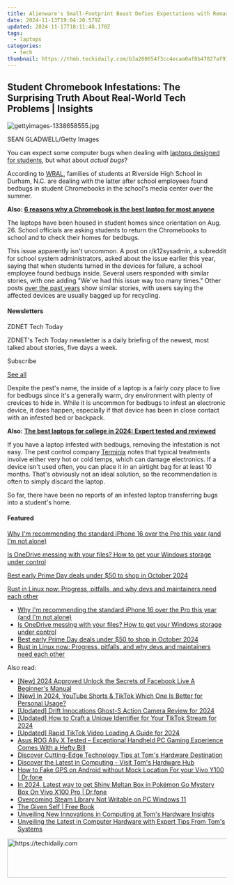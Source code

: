 ```yaml
---
title: Alienware's Small-Footprint Beast Defies Expectations with Remarkable Power | PCWorld
date: 2024-11-13T19:04:20.579Z
updated: 2024-11-17T18:11:48.170Z
tags:
  - laptops
categories:
  - tech
thumbnail: https://thmb.techidaily.com/b3a280654f3cc4ecaa0af8b47827af91d1bc68ec573b9890cc259b048e11faa1.jpg
---
```


## Student Chromebook Infestations: The Surprising Truth About Real-World Tech Problems | Insights

![gettyimages-1338658555.jpg](https://www.zdnet.com/a/img/resize/64f9a022ed6dac065c93a80c3dc278d53af035a4/2024/09/03/748ccf4d-1924-4fe9-8d55-a8183bf5bbc3/gettyimages-1338658555.jpg?auto=webp&precrop=2107,1423,x0,y0&width=1280)

SEAN GLADWELL/Getty Images

You can expect some computer bugs when dealing with [laptops designed for students](https://www.zdnet.com/article/best-chromebook-for-students/), but what about _actual bugs_?

According to [WRAL](https://www.wral.com/story/bed-bugs-found-inside-chromebook-laptops-for-durham-students/21602720/), families of students at Riverside High School in Durham, N.C. are dealing with the latter after school employees found bedbugs in student Chromebooks in the school's media center over the summer.

**Also: [6 reasons why a Chromebook is the best laptop for most anyone](https://www.zdnet.com/article/6-reasons-why-a-chromebook-is-the-best-laptop-for-most-anyone/)**

The laptops have been housed in student homes since orientation on Aug. 26\. School officials are asking students to return the Chromebooks to school and to check their homes for bedbugs. 

This issue apparently isn't uncommon. A post on r/k12sysadmin, a subreddit for school system administrators, asked about the issue earlier this year, saying that when students turned in the devices for failure, a school employee found bedbugs inside. Several users responded with similar stories, with one adding "We've had this issue way too many times." Other posts [over the past years](https://www.reddit.com/r/k12sysadmin/comments/d96l4n/bedbugs%5Fin%5Fchromebooks/) show similar stories, with users saying the affected devices are usually bagged up for recycling.

#### Newsletters

ZDNET Tech Today

ZDNET's Tech Today newsletter is a daily briefing of the newest, most talked about stories, five days a week.

 Subscribe

[See all](https://www.zdnet.com/newsletters/)

Despite the pest's name, the inside of a laptop is a fairly cozy place to live for bedbugs since it's a generally warm, dry environment with plenty of crevices to hide in. While it is uncommon for bedbugs to infest an electronic device, it does happen, especially if that device has been in close contact with an infested bed or backpack. 

**Also: [The best laptops for college in 2024: Expert tested and reviewed](https://www.zdnet.com/article/best-laptop-for-college/)**

If you have a laptop infested with bedbugs, removing the infestation is not easy. The pest control company [Terminix](https://www.terminix.com/) notes that typical treatments involve either very hot or cold temps, which can damage electronics. If a device isn't used often, you can place it in an airtight bag for at least 10 months. That's obviously not an ideal solution, so the recommendation is often to simply discard the laptop.

So far, there have been no reports of an infested laptop transferring bugs into a student's home. 

#### Featured

[Why I'm recommending the standard iPhone 16 over the Pro this year (and I'm not alone)](https://www.zdnet.com/article/why-im-recommending-the-standard-iphone-16-over-the-pro-this-year-and-im-not-alone/ "Why I'm recommending the standard iPhone 16 over the Pro this year (and I'm not alone)")

[Is OneDrive messing with your files? How to get your Windows storage under control](https://www.zdnet.com/article/is-onedrive-messing-with-your-files-how-to-get-your-windows-storage-under-control/ "Is OneDrive messing with your files? How to get your Windows storage under control")

[Best early Prime Day deals under $50 to shop in October 2024](https://www.zdnet.com/article/best-early-prime-day-deals-under-50/ "Best early Prime Day deals under $50 to shop in October 2024")

[Rust in Linux now: Progress, pitfalls, and why devs and maintainers need each other](https://www.zdnet.com/article/rust-in-linux-now-progress-pitfalls-and-why-devs-and-maintainers-need-each-other/ "Rust in Linux now: Progress, pitfalls, and why devs and maintainers need each other")

* [Why I'm recommending the standard iPhone 16 over the Pro this year (and I'm not alone)](https://www.zdnet.com/article/why-im-recommending-the-standard-iphone-16-over-the-pro-this-year-and-im-not-alone/ "Why I'm recommending the standard iPhone 16 over the Pro this year (and I'm not alone)")
* [Is OneDrive messing with your files? How to get your Windows storage under control](https://www.zdnet.com/article/is-onedrive-messing-with-your-files-how-to-get-your-windows-storage-under-control/ "Is OneDrive messing with your files? How to get your Windows storage under control")
* [Best early Prime Day deals under $50 to shop in October 2024](https://www.zdnet.com/article/best-early-prime-day-deals-under-50/ "Best early Prime Day deals under $50 to shop in October 2024")
* [Rust in Linux now: Progress, pitfalls, and why devs and maintainers need each other](https://www.zdnet.com/article/rust-in-linux-now-progress-pitfalls-and-why-devs-and-maintainers-need-each-other/ "Rust in Linux now: Progress, pitfalls, and why devs and maintainers need each other")

<ins class="adsbygoogle"
     style="display:block"
     data-ad-format="autorelaxed"
     data-ad-client="ca-pub-7571918770474297"
     data-ad-slot="1223367746"></ins>

<ins class="adsbygoogle"
     style="display:block"
     data-ad-client="ca-pub-7571918770474297"
     data-ad-slot="8358498916"
     data-ad-format="auto"
     data-full-width-responsive="true"></ins>

<span class="atpl-alsoreadstyle">Also read:</span>
<div><ul>
<li><a href="https://facebook-video-recording.techidaily.com/new-2024-approved-unlock-the-secrets-of-facebook-live-a-beginners-manual/"><u>[New] 2024 Approved Unlock the Secrets of Facebook Live A Beginner's Manual</u></a></li>
<li><a href="https://youtube-tips.techidaily.com/n-2024-youtube-shorts-and-tiktok-which-one-is-better-for-personal-usage/"><u>[New] In 2024, YouTube Shorts & TikTok Which One Is Better for Personal Usage?</u></a></li>
<li><a href="https://fox-access.techidaily.com/updated-drift-innocations-ghost-s-action-camera-review-for-2024/"><u>[Updated] Drift Innocations Ghost-S Action Camera Review for 2024</u></a></li>
<li><a href="https://tiktok-clips.techidaily.com/updated-how-to-craft-a-unique-identifier-for-your-tiktok-stream-for-2024/"><u>[Updated] How to Craft a Unique Identifier for Your TikTok Stream for 2024</u></a></li>
<li><a href="https://tiktok-videos.techidaily.com/updated-rapid-tiktok-video-loading-a-guide-for-2024/"><u>[Updated] Rapid TikTok Video Loading A Guide for 2024</u></a></li>
<li><a href="https://hardware-reviews.techidaily.com/asus-rog-ally-x-tested-exceptional-handheld-pc-gaming-experience-comes-with-a-hefty-bill/"><u>Asus ROG Ally X Tested – Exceptional Handheld PC Gaming Experience Comes With a Hefty Bill</u></a></li>
<li><a href="https://hardware-reviews.techidaily.com/discover-cutting-edge-technology-tips-at-toms-hardware-destination/"><u>Discover Cutting-Edge Technology Tips at Tom's Hardware Destination</u></a></li>
<li><a href="https://hardware-reviews.techidaily.com/discover-the-latest-in-computing-visit-toms-hardware-hub/"><u>Discover the Latest in Computing - Visit Tom's Hardware Hub</u></a></li>
<li><a href="https://android-location.techidaily.com/how-to-fake-gps-on-android-without-mock-location-for-your-vivo-y100-drfone-by-drfone-virtual/"><u>How to Fake GPS on Android without Mock Location For your Vivo Y100 | Dr.fone</u></a></li>
<li><a href="https://change-location.techidaily.com/in-2024-latest-way-to-get-shiny-meltan-box-in-pokemon-go-mystery-box-on-vivo-x100-pro-drfone-by-drfone-virtual-android/"><u>In 2024, Latest way to get Shiny Meltan Box in Pokémon Go Mystery Box On Vivo X100 Pro | Dr.fone</u></a></li>
<li><a href="https://games-able.techidaily.com/overcoming-steam-library-not-writable-on-pc-windows-11/"><u>Overcoming Steam Library Not Writable on PC Windows 11</u></a></li>
<li><a href="https://novels-ebooks.techidaily.com/210245597-9780972866859-the-given-self/"><u>The Given Self | Free Book</u></a></li>
<li><a href="https://hardware-reviews.techidaily.com/unveiling-new-innovations-in-computing-at-toms-hardware-insights/"><u>Unveiling New Innovations in Computing at Tom's Hardware Insights</u></a></li>
<li><a href="https://hardware-reviews.techidaily.com/unveiling-the-latest-in-computer-hardware-with-expert-tips-from-toms-systems/"><u>Unveiling the Latest in Computer Hardware with Expert Tips From Tom's Systems</u></a></li>
</ul></div>

<!-- affiliate ads begin -->
<a href="https://aligracehair.sjv.io/c/5597632/1868575/19272" target="_top" id="1868575">
  <img src="//a.impactradius-go.com/display-ad/19272-1868575" border="0" alt="https://techidaily.com" width="728" height="90"/>
</a>
<img height="0" width="0" src="https://aligracehair.sjv.io/i/5597632/1868575/19272" style="position:absolute;visibility:hidden;" border="0" />
<!-- affiliate ads end -->

